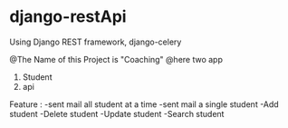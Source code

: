 # django-restApi

Using Django REST framework, django-celery

@The Name of this Project is  "Coaching"
@here two app 
1.  Student
2.  api

Feature :
-sent mail all student at a time
-sent mail a single student
-Add student
-Delete student
-Update student
-Search student
